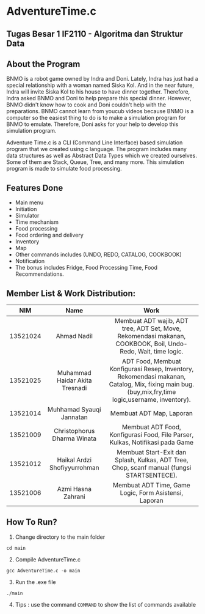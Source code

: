 # AdventureTime.c
## Tugas Besar 1 IF2110 - Algoritma dan Struktur Data

## About the Program
BNMO is a robot game owned by Indra and Doni. Lately, Indra has just had a special relationship with a woman named Siska Kol. And in the near future, Indra will invite Siska Kol to his house to have dinner together. Therefore, Indra asked BNMO and Doni to help prepare this special dinner. However, BNMO didn't know how to cook and Doni couldn't help with the preparations. BNMO cannot learn from youcub videos because BNMO is a computer so the easiest thing to do is to make a simulation program for BNMO to emulate. Therefore, Doni asks for your help to develop this simulation program.

Adventure Time.c is a CLI (Command Line Interface) based simulation program that we created using c language. The program includes many data structures as well as Abstract Data Types which we created ourselves. Some of them are Stack, Queue, Tree, and many more. This simulation program is made to simulate food processing.

## Features Done
- Main menu
- Initiation
- Simulator
- Time mechanism
- Food processing
- Food ordering and delivery
- Inventory
- Map
- Other commands includes (UNDO, REDO, CATALOG, COOKBOOK)
- Notification
- The bonus includes Fridge, Food Processing Time, Food Recommendations.

## Member List & Work Distribution:
| NIM | Name | Work |
| :---: | :---: | :---: |
| 13521024 | Ahmad Nadil | Membuat ADT wajib, ADT tree, ADT Set, Move, Rekomendasi makanan, COOKBOOK, Boil, Undo-Redo, Wait, time logic. |
| 13521025 | Muhammad Haidar Akita Tresnadi | ADT Food, Membuat Konfigurasi Resep, Inventory, Rekomendasi makanan, Catalog, Mix,  fixing main bug. (buy,mix,fry,time logic,username, inventory). |
| 13521014 | Muhhamad Syauqi Jannatan | Membuat ADT Map, Laporan |
| 13521009 | Christophorus Dharma Winata | Membuat ADT Food, Konfigurasi Food, File Parser, Kulkas, Notifikasi pada Game |
| 13521012 | Haikal Ardzi Shofiyyurrohman | Membuat Start-Exit dan Splash, Kulkas, ADT Tree, Chop, scanf manual (fungsi STARTSENTECE). |
| 13521006 | Azmi Hasna Zahrani | Membuat ADT Time, Game Logic, Form Asistensi, Laporan |

## How To Run?
1. Change directory to the main folder

`cd main`

2. Compile AdventureTime.c

`gcc AdventureTime.c -o main`

3. Run the .exe file

`./main`

4. Tips : use the command `COMMAND` to show the list of commands available